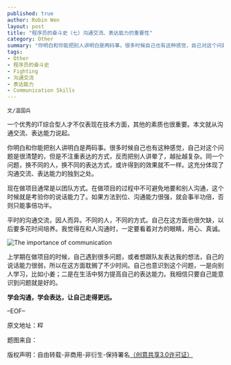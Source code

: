 ```yaml
---
published: true
author: Robin Wen
layout: post
title: "程序员的奋斗史（七）沟通交流、表达能力的重要性"
category: Other
summary: "你明白和你能把别人讲明白是两码事。很多时候自己也有这种感觉，自己对这个问题是很清楚的，但是不注重表达的方式，反而把别人讲晕了，越扯越复杂。同一个问题，换不同的人，换不同的表达方式，或许得到的效果就不一样。这充分体现了沟通交流、表达能力的独到之处。"
tags: 
- Other
- 程序员的奋斗史
- Fighting
- 沟通交流
- 表达能力
- Communication Skills
---
```


`文/温国兵`

一个优秀的IT综合型人才不仅表现在技术方面，其他的素质也很重要。本文就从沟通交流、表达能力说起。

你明白和你能把别人讲明白是两码事。很多时候自己也有这种感觉，自己对这个问题是很清楚的，但是不注重表达的方式，反而把别人讲晕了，越扯越复杂。同一个问题，换不同的人，换不同的表达方式，或许得到的效果就不一样。这充分体现了沟通交流、表达能力的独到之处。

现在做项目通常是以团队方式。在做项目的过程中不可避免地要和别人沟通，这个时候就是考验你的说话能力了。如果方法到位、沟通能力很强，就会事半功倍，否则只能事倍功半。

平时的沟通交流，因人而异。不同的人，不同的方式。自己在这方面也很欠缺，以后要多花时间培养。我觉得在和人沟通时，一定要看着对方的眼睛，用心、真诚。

![The importance of communication](http://i.imgur.com/0GQNSkR.jpg)

上学期在做项目的时候，自己遇到很多问题，或者想跟队友表达我的想法，自己的说话能力很弱，所以在这方面耽搁了不少时间。自己也意识到这个问题，一是向别人学习，比如小姜；二是在生活中努力提高自己的表达能力。我相信只要自己能意识到问题就是好的。

**学会沟通，学会表达，让自己走得更远。**

–EOF–

原文地址：<a href="http://blog.csdn.net/justdb/article/details/7799651" target="_blank"><img src="http://i.imgur.com/BROigUO.jpg" title="程序员的奋斗史（七）沟通交流、表达能力的重要性" height="16px" width="16px" border="0" alt="程序员的奋斗史（七）沟通交流、表达能力的重要性" /></a>

题图来自：<a href="http://blog.ogroup.com.au/effective-communication-take-business-forward/" target="_blank"><img src="http://i.imgur.com/VKft3Yx.jpg" title="" border="0" alt="" height="16px" width="50px" /></a>

版权声明：自由转载-非商用-非衍生-保持署名<a href="http://creativecommons.org/licenses/by-nc-nd/3.0/deed.zh" target="_blank">（创意共享3.0许可证）</a>
